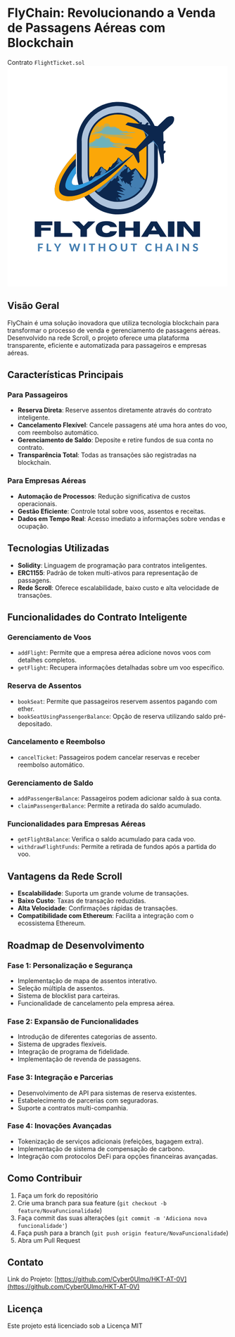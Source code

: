 # FlyChain: Revolucionando a Venda de Passagens Aéreas com Blockchain
Contrato `FlightTicket.sol`
<img src="https://github.com/Cyber0Ulmo/HKT-AT-0V/blob/develop/Flychain.png?raw=true">

## Visão Geral

FlyChain é uma solução inovadora que utiliza tecnologia blockchain para transformar o processo de venda e gerenciamento de passagens aéreas. Desenvolvido na rede Scroll, o projeto oferece uma plataforma transparente, eficiente e automatizada para passageiros e empresas aéreas.

## Características Principais

### Para Passageiros
- **Reserva Direta**: Reserve assentos diretamente através do contrato inteligente.
- **Cancelamento Flexível**: Cancele passagens até uma hora antes do voo, com reembolso automático.
- **Gerenciamento de Saldo**: Deposite e retire fundos de sua conta no contrato.
- **Transparência Total**: Todas as transações são registradas na blockchain.

### Para Empresas Aéreas
- **Automação de Processos**: Redução significativa de custos operacionais.
- **Gestão Eficiente**: Controle total sobre voos, assentos e receitas.
- **Dados em Tempo Real**: Acesso imediato a informações sobre vendas e ocupação.

## Tecnologias Utilizadas

- **Solidity**: Linguagem de programação para contratos inteligentes.
- **ERC1155**: Padrão de token multi-ativos para representação de passagens.
- **Rede Scroll**: Oferece escalabilidade, baixo custo e alta velocidade de transações.

## Funcionalidades do Contrato Inteligente

### Gerenciamento de Voos
- `addFlight`: Permite que a empresa aérea adicione novos voos com detalhes completos.
- `getFlight`: Recupera informações detalhadas sobre um voo específico.

### Reserva de Assentos
- `bookSeat`: Permite que passageiros reservem assentos pagando com ether.
- `bookSeatUsingPassengerBalance`: Opção de reserva utilizando saldo pré-depositado.

### Cancelamento e Reembolso
- `cancelTicket`: Passageiros podem cancelar reservas e receber reembolso automático.

### Gerenciamento de Saldo
- `addPassengerBalance`: Passageiros podem adicionar saldo à sua conta.
- `claimPassengerBalance`: Permite a retirada do saldo acumulado.

### Funcionalidades para Empresas Aéreas
- `getFlightBalance`: Verifica o saldo acumulado para cada voo.
- `withdrawFlightFunds`: Permite a retirada de fundos após a partida do voo.

## Vantagens da Rede Scroll

- **Escalabilidade**: Suporta um grande volume de transações.
- **Baixo Custo**: Taxas de transação reduzidas.
- **Alta Velocidade**: Confirmações rápidas de transações.
- **Compatibilidade com Ethereum**: Facilita a integração com o ecossistema Ethereum.

## Roadmap de Desenvolvimento

### Fase 1: Personalização e Segurança
- Implementação de mapa de assentos interativo.
- Seleção múltipla de assentos.
- Sistema de blocklist para carteiras.
- Funcionalidade de cancelamento pela empresa aérea.

### Fase 2: Expansão de Funcionalidades
- Introdução de diferentes categorias de assento.
- Sistema de upgrades flexíveis.
- Integração de programa de fidelidade.
- Implementação de revenda de passagens.

### Fase 3: Integração e Parcerias
- Desenvolvimento de API para sistemas de reserva existentes.
- Estabelecimento de parcerias com seguradoras.
- Suporte a contratos multi-companhia.

### Fase 4: Inovações Avançadas
- Tokenização de serviços adicionais (refeições, bagagem extra).
- Implementação de sistema de compensação de carbono.
- Integração com protocolos DeFi para opções financeiras avançadas.

## Como Contribuir

1. Faça um fork do repositório
2. Crie uma branch para sua feature (`git checkout -b feature/NovaFuncionalidade`)
3. Faça commit das suas alterações (`git commit -m 'Adiciona nova funcionalidade'`)
4. Faça push para a branch (`git push origin feature/NovaFuncionalidade`)
5. Abra um Pull Request

## Contato

Link do Projeto: [https://github.com/Cyber0Ulmo/HKT-AT-0V](https://github.com/Cyber0Ulmo/HKT-AT-0V)

## Licença

Este projeto está licenciado sob a Licença MIT
